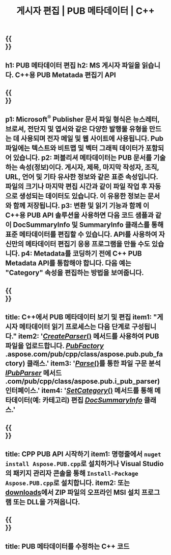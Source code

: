﻿---
translation: true
template: /_templates/metadata-cpp.md
title: 게시자 편집 | PUB 메타데이터 | C++
description: PUB C++ API 솔루션을 사용하여 게시자 파일 메타데이터를 읽습니다. 온프레미스 C++ API를 사용하면 SummaryInfo 및 DocSummaryInfo 속성에 액세스할 수 있습니다.
url: /cpp/metadata/pub/
metakeywords: pub 메타데이터 편집, pub 파일 메타데이터, 게시자 메타데이터 편집기, pub 파일 메타데이터 읽기, pub 메타데이터 읽기
family: pub
platformtag: cpp
feature: metadata
aliases: /cpp/메타데이터/
---

{{<section banner>}}
---
h1: PUB 메타데이터 편집
h2: MS 게시자 파일을 읽습니다. C++용 PUB Metatada 편집기 API
---

{{<section overview>}}
---
p1: Microsoft<sup>®</sup> Publisher 문서 파일 형식은 뉴스레터, 브로셔, 전단지 및 엽서와 같은 다양한 발행물 유형을 만드는 데 사용되며 전자 메일 및 웹 사이트에 사용됩니다. Pub 파일에는 텍스트와 비트맵 및 벡터 그래픽 데이터가 포함되어 있습니다.
p2: 퍼블리셔 메타데이터는 PUB 문서를 기술하는 속성(정보)이다. 게시자, 제목, 마지막 작성자, 조직, URL, 언어 및 기타 유사한 정보와 같은 표준 속성입니다. 파일의 크기나 마지막 편집 시간과 같이 파일 작업 후 자동으로 생성되는 데이터도 있습니다. 이 유용한 정보는 문서와 함께 저장됩니다.
p3: 변환 및 읽기 기능과 함께 이 C++용 PUB API 솔루션을 사용하면 다음 코드 샘플과 같이 DocSummaryInfo 및 SummaryInfo 클래스를 통해 표준 메타데이터를 편집할 수 있습니다. API를 사용하여 자신만의 메타데이터 편집기 응용 프로그램을 만들 수도 있습니다.
p4: Metadata를 코딩하기 전에 C++ PUB Metadata API를 통합해야 합니다. 다음 예는 "Category" 속성을 편집하는 방법을 보여줍니다.
---

{{<section feature1>}}
---
title: C++에서 PUB 메타데이터 보기 및 편집
item1: "게시자 메타데이터 읽기 프로세스는 다음 단계로 구성됩니다."
item2: '[*CreateParser*()](https://reference.aspose.com/pub/cpp/class/aspose.pub.pub_factory#a88c04c4c35d45ee8febc7e1554d03c4b) 메서드를 사용하여 PUB 파일을 업로드합니다. [*PubFactory*](https://apireference) .aspose.com/pub/cpp/class/aspose.pub.pub_factory) 클래스.'
item3: '[*Parse*()](https://reference.aspose.com/pub/cpp/class/aspose.pub.i_pub_parser#ae9fc7043f382a5b4a7b694f0fe477915)를 통한 파일 구문 분석 [*IPubParser*](https://apireference.aspose) 메서드 .com/pub/cpp/class/aspose.pub.i_pub_parser) 인터페이스.'
item4: '[*SetCategory*()](https://reference.aspose.com/pub/cpp/class/aspose.pub.doc_summary_info#a2e023fe8e8ecd0bf03bb6c9d561f8fec) 메서드를 통해 메타데이터(예: 카테고리) 편집 [*DocSummaryInfo*](https://reference.aspose.com/pub/cpp/class/aspose.pub.doc_summary_info) 클래스.'
---

{{<section feature2>}}
---
title: CPP PUB API 시작하기
item1: 명령줄에서 ```nuget install Aspose.PUB.cpp```로 설치하거나 Visual Studio의 패키지 관리자 콘솔을 통해 ```Install-Package Aspose.PUB.cpp```로 설치합니다.
item2: 또는 [downloads](https://releases.aspose.com/pub/cpp)에서 ZIP 파일의 오프라인 MSI 설치 프로그램 또는 DLL을 가져옵니다.
---

{{<section codeexample>}}
---
title: PUB 메타데이터를 수정하는 C++ 코드
---
